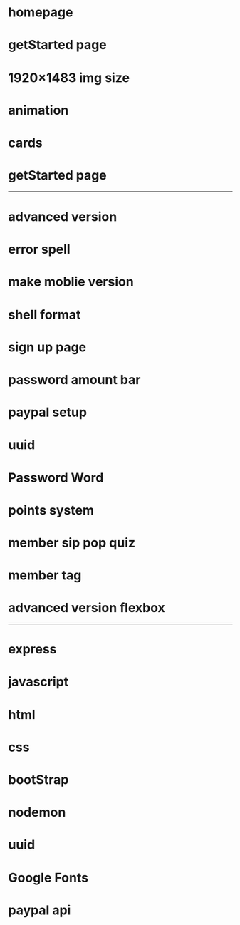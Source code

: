 # homepage

# getStarted page

# 1920×1483 img size

# animation

# cards

# getStarted page

---

# advanced version

# error spell

# make moblie version

# shell format

# sign up page

# password amount bar

# paypal setup

# uuid

# Password Word

# points system

# member sip pop quiz

# member tag

# advanced version flexbox

---

# express

# javascript

# html

# css

# bootStrap

# nodemon

# uuid

# Google Fonts

# paypal api
